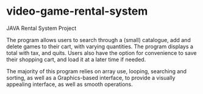# video-game-rental-system
JAVA Rental System Project

The program allows users to search through a (small) catalogue, add and delete games to their cart, with varying quantities. 
The program displays a total with tax, and quits. Users also have the option for convenience to save their shopping cart,
and load it at a later time if needed. 

The majority of this program relies on array use, looping, searching and sorting, as well as a Graphics-based interface, 
to provide a visually appealing interface, as well as smooth operations. 
